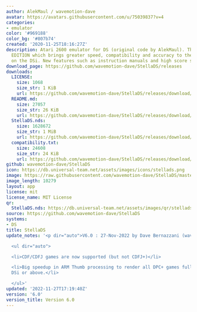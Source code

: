 ```yaml
---
author: AlekMaul / wavemotion-dave
avatar: https://avatars.githubusercontent.com/u/75039837?v=4
categories:
- emulator
color: '#969188'
color_bg: '#807b74'
created: '2020-11-25T18:16:27Z'
description: Atari 2600 emulator for DS (original code by AlekMaul). This is the PHOENIX
  EDITION which brings greater speed, compatibility and accuracy to the emulation
  on the DSi. New features such as instruction manuals and high score support included!
download_page: https://github.com/wavemotion-dave/StellaDS/releases
downloads:
  LICENSE:
    size: 1068
    size_str: 1 KiB
    url: https://github.com/wavemotion-dave/StellaDS/releases/download/6.0/LICENSE
  README.md:
    size: 27057
    size_str: 26 KiB
    url: https://github.com/wavemotion-dave/StellaDS/releases/download/6.0/README.md
  StellaDS.nds:
    size: 1628672
    size_str: 1 MiB
    url: https://github.com/wavemotion-dave/StellaDS/releases/download/6.0/StellaDS.nds
  compatibility.txt:
    size: 24608
    size_str: 24 KiB
    url: https://github.com/wavemotion-dave/StellaDS/releases/download/6.0/compatibility.txt
github: wavemotion-dave/StellaDS
icon: https://db.universal-team.net/assets/images/icons/stellads.png
image: https://raw.githubusercontent.com/wavemotion-dave/StellaDS/master/arm9/gfx/bgTop.png
image_length: 10279
layout: app
license: mit
license_name: MIT License
qr:
  StellaDS.nds: https://db.universal-team.net/assets/images/qr/stellads-nds.png
source: https://github.com/wavemotion-dave/StellaDS
systems:
- DS
title: StellaDS
update_notes: '<p dir="auto">V6.0 : 27-Nov-2022 by Dave Bernazzani (wavemotion)</p>

  <ul dir="auto">

  <li>CDF/CDFJ games are now supported (but not CDFJ+)</li>

  <li>Big speedup in ARM Thumb processing to render all DPC+ games full-speed on the
  DSi or above.</li>

  </ul>'
updated: '2022-11-27T17:19:40Z'
version: '6.0'
version_title: Version 6.0
---
```

